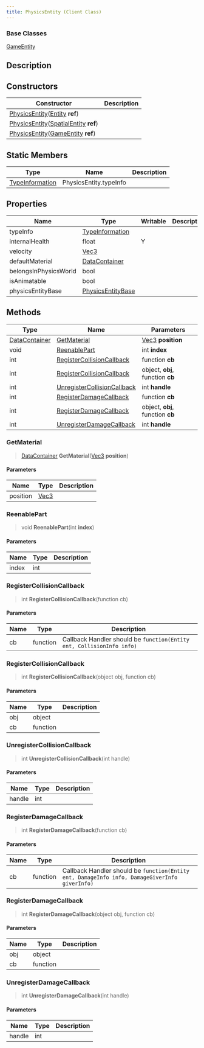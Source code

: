 ```yaml
---
title: PhysicsEntity (Client Class)
---
```

### Base Classes

[GameEntity](/vext/ref/cls/clt/gameentity)

## Description

## Constructors

| Constructor                                                                                                      | Description |
| ---------------------------------------------------------------------------------------------------------------- | ----------- |
| [PhysicsEntity](/vext/ref/cls/clt/physicsentity)([Entity](/vext/ref/cls/shr/entity) **ref**)               |             |
| [PhysicsEntity](/vext/ref/cls/clt/physicsentity)([SpatialEntity](/vext/ref/cls/shr/spatialentity) **ref**) |             |
| [PhysicsEntity](/vext/ref/cls/clt/physicsentity)([GameEntity](/vext/ref/cls/clt/gameentity) **ref**)       |             |

## Static Members

| Type                                                    | Name                   | Description |
| ------------------------------------------------------- | ---------------------- | ----------- |
| [TypeInformation](/vext/ref/cls/shr/typeinformation) | PhysicsEntity.typeInfo |             |

## Properties

| Name                  | Type                                                        | Writable | Description |
| --------------------- | ----------------------------------------------------------- | -------- | ----------- |
| typeInfo              | [TypeInformation](/vext/ref/cls/shr/typeinformation)     |          |             |
| internalHealth        | float                                                       | Y        |             |
| velocity              | [Vec3](/vext/ref/cls/shr/vec3)                           |          |             |
| defaultMaterial       | [DataContainer](/vext/ref/cls/shr/datacontainer)         |          |             |
| belongsInPhysicsWorld | bool                                                        |          |             |
| isAnimatable          | bool                                                        |          |             |
| physicsEntityBase     | [PhysicsEntityBase](/vext/ref/cls/shr/physicsentitybase) |          |             |

## Methods

| Type                                                | Name                                                        | Parameters                                     |
| --------------------------------------------------- | ----------------------------------------------------------- | ---------------------------------------------- |
| [DataContainer](/vext/ref/cls/shr/datacontainer) | [GetMaterial](#getmaterial)                                 | [Vec3](/vext/ref/cls/shr/vec3) **position** |
| void                                                | [ReenablePart](#reenablepart)                               | int **index**                                  |
| int                                                 | [RegisterCollisionCallback](#registercollisioncallback)     | function **cb**                                |
| int                                                 | [RegisterCollisionCallback](#registercollisioncallback)     | object, **obj**, function **cb**               |
| int                                                 | [UnregisterCollisionCallback](#unregistercollisioncallback) | int **handle**                                 |
| int                                                 | [RegisterDamageCallback](#registerdamagecallback)           | function **cb**                                |
| int                                                 | [RegisterDamageCallback](#registerdamagecallback)           | object, **obj**, function **cb**               |
| int                                                 | [UnregisterDamageCallback](#unregisterdamagecallback)       | int **handle**                                 |

### GetMaterial

> [DataContainer](/vext/ref/cls/shr/datacontainer) **GetMaterial**([Vec3](/vext/ref/cls/shr/vec3) **position**)

#### Parameters

| Name     | Type                              | Description |
| -------- | --------------------------------- | ----------- |
| position | [Vec3](/vext/ref/cls/shr/vec3) |             |

### ReenablePart

> void **ReenablePart**(int **index**)

#### Parameters

| Name  | Type | Description |
| ----- | ---- | ----------- |
| index | int  |             |

### RegisterCollisionCallback

> int **RegisterCollisionCallback**(function cb)

#### Parameters

| Name | Type     | Description                                                           |
| ---- | -------- | --------------------------------------------------------------------- |
| cb   | function | Callback Handler should be `function(Entity ent, CollisionInfo info)` |

### RegisterCollisionCallback

> int **RegisterCollisionCallback**(object obj, function cb)

#### Parameters

| Name | Type     | Description |
| ---- | -------- | ----------- |
| obj  | object   |             |
| cb   | function |             |

### UnregisterCollisionCallback

> int **UnregisterCollisionCallback**(int handle)

#### Parameters

| Name   | Type | Description |
| ------ | ---- | ----------- |
| handle | int  |             |

### RegisterDamageCallback

> int **RegisterDamageCallback**(function cb)

#### Parameters

| Name | Type     | Description                                                                                   |
| ---- | -------- | --------------------------------------------------------------------------------------------- |
| cb   | function | Callback Handler should be `function(Entity ent, DamageInfo info, DamageGiverInfo giverInfo)` |

### RegisterDamageCallback

> int **RegisterDamageCallback**(object obj, function cb)

#### Parameters

| Name | Type     | Description |
| ---- | -------- | ----------- |
| obj  | object   |             |
| cb   | function |             |

### UnregisterDamageCallback

> int **UnregisterDamageCallback**(int handle)

#### Parameters

| Name   | Type | Description |
| ------ | ---- | ----------- |
| handle | int  |             |
